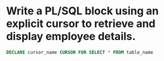 #    Write a PL/SQL block using an explicit cursor to retrieve and display employee details. 

```sql
DECLARE cursor_name CURSOR FOR SELECT * FROM table_name

```